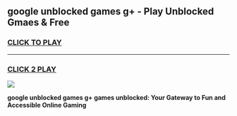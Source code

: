 
## google unblocked games g+ - Play Unblocked Gmaes & Free
<h3>
<a href="https://premium.freeplayer.one?title=google_unblocked_games_g+&ref=20F">CLICK TO PLAY</a></h3>
<hr>

<h3>
<a href="https://premium.freeplayer.one?title=google_unblocked_games_g+&ref=20F">CLICK 2 PLAY</a>
  
</h3>

<a href="https://premium.freeplayer.one?title=google_unblocked_games_g+&ref=20F/"><img src="https://clearcache.store/games.png"></a>


**google unblocked games g+ games unblocked: Your Gateway to Fun and Accessible Online Gaming**
